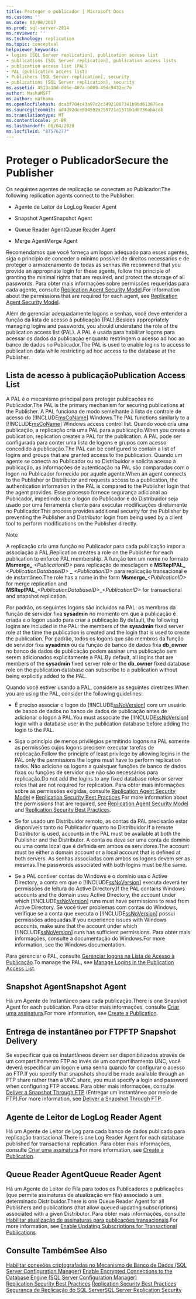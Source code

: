 ```yaml
---
title: Proteger o publicador | Microsoft Docs
ms.custom: ''
ms.date: 03/08/2017
ms.prod: sql-server-2014
ms.reviewer: ''
ms.technology: replication
ms.topic: conceptual
helpviewer_keywords:
- logins [SQL Server replication], publication access list
- publications [SQL Server replication], publication access lists
- publication access list (PAL)
- PAL (publication access list)
- Publishers [SQL Server replication], security
- publications [SQL Server replication], security
ms.assetid: 4513a18d-dd6e-407a-b009-49dc9432ec7e
author: MashaMSFT
ms.author: mathoma
ms.openlocfilehash: dca3f704c43a97c2c34921007341b9bd613676ea
ms.sourcegitcommit: ad4d92dce894592a259721a1571b1d8736abacdb
ms.translationtype: MT
ms.contentlocale: pt-BR
ms.lasthandoff: 08/04/2020
ms.locfileid: "87576277"
---
```

# <a name="secure-the-publisher"></a><span data-ttu-id="35a02-102">Proteger o Publicador</span><span class="sxs-lookup"><span data-stu-id="35a02-102">Secure the Publisher</span></span>
  <span data-ttu-id="35a02-103">Os seguintes agentes de replicação se conectam ao Publicador:</span><span class="sxs-lookup"><span data-stu-id="35a02-103">The following replication agents connect to the Publisher:</span></span>  
  
-   <span data-ttu-id="35a02-104">Agente de Leitor de Log</span><span class="sxs-lookup"><span data-stu-id="35a02-104">Log Reader Agent</span></span>  
  
-   <span data-ttu-id="35a02-105">Snapshot Agent</span><span class="sxs-lookup"><span data-stu-id="35a02-105">Snapshot Agent</span></span>  
  
-   <span data-ttu-id="35a02-106">Queue Reader Agent</span><span class="sxs-lookup"><span data-stu-id="35a02-106">Queue Reader Agent</span></span>  
  
-   <span data-ttu-id="35a02-107">Merge Agent</span><span class="sxs-lookup"><span data-stu-id="35a02-107">Merge Agent</span></span>  
  
 <span data-ttu-id="35a02-108">Recomendamos que você forneça um logon adequado para esses agentes, siga o princípio de conceder o mínimo possível de direitos necessários e de proteger o armazenamento de todas as senhas.</span><span class="sxs-lookup"><span data-stu-id="35a02-108">We recommend that you provide an appropriate login for these agents, follow the principle of granting the minimal rights that are required, and protect the storage of all passwords.</span></span> <span data-ttu-id="35a02-109">Para obter mais informações sobre permissões requeridas para cada agente, consulte [Replication Agent Security Model](replication-agent-security-model.md).</span><span class="sxs-lookup"><span data-stu-id="35a02-109">For information about the permissions that are required for each agent, see [Replication Agent Security Model](replication-agent-security-model.md).</span></span>  
  
 <span data-ttu-id="35a02-110">Além de gerenciar adequadamente logons e senhas, você deve entender a função da lista de acesso à publicação (PAL).</span><span class="sxs-lookup"><span data-stu-id="35a02-110">Besides appropriately managing logins and passwords, you should understand the role of the publication access list (PAL).</span></span> <span data-ttu-id="35a02-111">A PAL é usada para habilitar logons para acessar os dados da publicação enquanto restringem o acesso ad hoc ao banco de dados no Publicador.</span><span class="sxs-lookup"><span data-stu-id="35a02-111">The PAL is used to enable logins to access to publication data while restricting ad hoc access to the database at the Publisher.</span></span>  
  
## <a name="publication-access-list"></a><span data-ttu-id="35a02-112">Lista de acesso à publicação</span><span class="sxs-lookup"><span data-stu-id="35a02-112">Publication Access List</span></span>  
 <span data-ttu-id="35a02-113">A PAL é o mecanismo principal para proteger publicações no Publicador.</span><span class="sxs-lookup"><span data-stu-id="35a02-113">The PAL is the primary mechanism for securing publications at the Publisher.</span></span> <span data-ttu-id="35a02-114">A PAL funciona de modo semelhante à lista de controle de acesso do [!INCLUDE[msCoName](../../../includes/msconame-md.md)] Windows.</span><span class="sxs-lookup"><span data-stu-id="35a02-114">The PAL functions similarly to a [!INCLUDE[msCoName](../../../includes/msconame-md.md)] Windows access control list.</span></span> <span data-ttu-id="35a02-115">Quando você cria uma publicação, a replicação cria uma PAL para a publicação.</span><span class="sxs-lookup"><span data-stu-id="35a02-115">When you create a publication, replication creates a PAL for the publication.</span></span> <span data-ttu-id="35a02-116">A PAL pode ser configurada para conter uma lista de logons e grupos com acesso concedido à publicação.</span><span class="sxs-lookup"><span data-stu-id="35a02-116">The PAL can be configured to contain a list of logins and groups that are granted access to the publication.</span></span> <span data-ttu-id="35a02-117">Quando um agente se conecta ao Publicador ou ao Distribuidor e solicita acesso à publicação, as informações de autenticação na PAL são comparadas com o logon no Publicador fornecido por aquele agente.</span><span class="sxs-lookup"><span data-stu-id="35a02-117">When an agent connects to the Publisher or Distributor and requests access to a publication, the authentication information in the PAL is compared to the Publisher login that the agent provides.</span></span> <span data-ttu-id="35a02-118">Esse processo fornece segurança adicional ao Publicador, impedindo que o logon do Publicador e do Distribuidor seja usado por uma ferramenta cliente para executar modificações diretamente no Publicador.</span><span class="sxs-lookup"><span data-stu-id="35a02-118">This process provides additional security for the Publisher by preventing the Publisher and Distributor login from being used by a client tool to perform modifications on the Publisher directly.</span></span>  
  
> [!NOTE]  
>  <span data-ttu-id="35a02-119">A replicação cria uma função no Publicador para cada publicação impor a associação à PAL.</span><span class="sxs-lookup"><span data-stu-id="35a02-119">Replication creates a role on the Publisher for each publication to enforce PAL membership.</span></span> <span data-ttu-id="35a02-120">A função tem um nome no formato **Msmerge_** _\<PublicationID>_ para replicação de mesclagem e **MSReplPAL_** _\<PublicationDatabaseID>_ **_** _\<PublicationID>_ para replicação transacional e de instantâneo.</span><span class="sxs-lookup"><span data-stu-id="35a02-120">The role has a name in the form **Msmerge_**_\<PublicationID>_ for merge replication and **MSReplPAL_**_\<PublicationDatabaseID>_**_**_\<PublicationID>_ for transactional and snapshot replication.</span></span>  
  
 <span data-ttu-id="35a02-121">Por padrão, os seguintes logons são incluídos na PAL: os membros da função de servidor fixa **sysadmin** no momento em que a publicação é criada e o logon usado para criar a publicação.</span><span class="sxs-lookup"><span data-stu-id="35a02-121">By default, the following logins are included in the PAL: the members of the **sysadmin** fixed server role at the time the publication is created and the login that is used to create the publication.</span></span> <span data-ttu-id="35a02-122">Por padrão, todos os logons que são membros da função de servidor fixa **sysadmin** ou da função de banco de dados fixa **db_owner** no banco de dados de publicação podem assinar uma publicação sem serem adicionados explicitamente à PAL.</span><span class="sxs-lookup"><span data-stu-id="35a02-122">By default, all logins that are members of the **sysadmin** fixed server role or the **db_owner** fixed database role on the publication database can subscribe to a publication without being explicitly added to the PAL.</span></span>  
  
 <span data-ttu-id="35a02-123">Quando você estiver usando a PAL, considere as seguintes diretrizes:</span><span class="sxs-lookup"><span data-stu-id="35a02-123">When you are using the PAL, consider the following guidelines:</span></span>  
  
-   <span data-ttu-id="35a02-124">É preciso associar o logon do [!INCLUDE[ssNoVersion](../../../includes/ssnoversion-md.md)] com um usuário de banco de dados no banco de dados de publicação antes de adicionar o logon à PAL.</span><span class="sxs-lookup"><span data-stu-id="35a02-124">You must associate the [!INCLUDE[ssNoVersion](../../../includes/ssnoversion-md.md)] login with a database user in the publication database before adding the login to the PAL.</span></span>  
  
-   <span data-ttu-id="35a02-125">Siga o princípio de menos privilégios permitindo logons na PAL somente as permissões cujos logons precisem executar tarefas de replicação.</span><span class="sxs-lookup"><span data-stu-id="35a02-125">Follow the principle of least privilege by allowing logins in the PAL only the permissions the logins must have to perform replication tasks.</span></span> <span data-ttu-id="35a02-126">Não adicione os logons a quaisquer funções de banco de dados fixas ou funções de servidor que não são necessários para replicação.</span><span class="sxs-lookup"><span data-stu-id="35a02-126">Do not add the logins to any fixed database roles or server roles that are not required for replication.</span></span> <span data-ttu-id="35a02-127">Para obter mais informações sobre as permissões exigidas, consulte [Replication Agent Security Model](replication-agent-security-model.md) e [Replication Security Best Practices](replication-security-best-practices.md).</span><span class="sxs-lookup"><span data-stu-id="35a02-127">For more information about the permissions that are required, see [Replication Agent Security Model](replication-agent-security-model.md) and [Replication Security Best Practices](replication-security-best-practices.md).</span></span>  
  
-   <span data-ttu-id="35a02-128">Se for usado um Distribuidor remoto, as contas da PAL precisarão estar disponíveis tanto no Publicador quanto no Distribuidor.</span><span class="sxs-lookup"><span data-stu-id="35a02-128">If a remote Distributor is used, accounts in the PAL must be available at both the Publisher and the Distributor.</span></span> <span data-ttu-id="35a02-129">A conta ou deve ser uma conta de domínio ou uma conta local que é definida em ambos os servidores.</span><span class="sxs-lookup"><span data-stu-id="35a02-129">The account must be either a domain account or a local account that is defined at both servers.</span></span> <span data-ttu-id="35a02-130">As senhas associadas com ambos os logons devem ser as mesmas.</span><span class="sxs-lookup"><span data-stu-id="35a02-130">The passwords associated with both logins must be the same.</span></span>  
  
-   <span data-ttu-id="35a02-131">Se a PAL contiver contas do Windows e o domínio usa o Active Directory, a conta em que o [!INCLUDE[ssNoVersion](../../../includes/ssnoversion-md.md)] executa deverá ter permissões de leitura do Active Directory.</span><span class="sxs-lookup"><span data-stu-id="35a02-131">If the PAL contains Windows accounts and the domain uses Active Directory, the account under which [!INCLUDE[ssNoVersion](../../../includes/ssnoversion-md.md)] runs must have permissions to read from Active Directory.</span></span> <span data-ttu-id="35a02-132">Se você tiver problemas com contas do Windows, verifique se a conta que executa o [!INCLUDE[ssNoVersion](../../../includes/ssnoversion-md.md)] possui permissões adequadas.</span><span class="sxs-lookup"><span data-stu-id="35a02-132">If you experience issues with Windows accounts, make sure that the account under which [!INCLUDE[ssNoVersion](../../../includes/ssnoversion-md.md)] runs has sufficient permissions.</span></span> <span data-ttu-id="35a02-133">Para obter mais informações, consulte a documentação do Windows.</span><span class="sxs-lookup"><span data-stu-id="35a02-133">For more information, see the Windows documentation.</span></span>  
  
 <span data-ttu-id="35a02-134">Para gerenciar o PAL, consulte [Gerenciar logons na Lista de Acesso à Publicação](manage-logins-in-the-publication-access-list.md).</span><span class="sxs-lookup"><span data-stu-id="35a02-134">To manage the PAL, see [Manage Logins in the Publication Access List](manage-logins-in-the-publication-access-list.md).</span></span>  
  
## <a name="snapshot-agent"></a><span data-ttu-id="35a02-135">Snapshot Agent</span><span class="sxs-lookup"><span data-stu-id="35a02-135">Snapshot Agent</span></span>  
 <span data-ttu-id="35a02-136">Há um Agente de Instantâneo para cada publicação.</span><span class="sxs-lookup"><span data-stu-id="35a02-136">There is one Snapshot Agent for each publication.</span></span> <span data-ttu-id="35a02-137">Para obter mais informações, consulte [Criar uma assinatura](../publish/create-a-publication.md).</span><span class="sxs-lookup"><span data-stu-id="35a02-137">For more information, see [Create a Publication](../publish/create-a-publication.md).</span></span>  
  
## <a name="ftp-snapshot-delivery"></a><span data-ttu-id="35a02-138">Entrega de instantâneo por FTP</span><span class="sxs-lookup"><span data-stu-id="35a02-138">FTP Snapshot Delivery</span></span>  
 <span data-ttu-id="35a02-139">Se especificar que os instantâneos devem ser disponibilizados através de um compartilhamento FTP ao invés de um compartilhamento UNC, você deverá especificar um logon e uma senha quando for configurar o acesso ao FTP.</span><span class="sxs-lookup"><span data-stu-id="35a02-139">If you specify that snapshots should be made available through an FTP share rather than a UNC share, you must specify a login and password when configuring FTP access.</span></span> <span data-ttu-id="35a02-140">Para obter mais informações, consulte [Deliver a Snapshot Through FTP](../publish/deliver-a-snapshot-through-ftp.md) (Entregar um instantâneo por meio de FTP).</span><span class="sxs-lookup"><span data-stu-id="35a02-140">For more information, see [Deliver a Snapshot Through FTP](../publish/deliver-a-snapshot-through-ftp.md).</span></span>  
  
## <a name="log-reader-agent"></a><span data-ttu-id="35a02-141">Agente de Leitor de Log</span><span class="sxs-lookup"><span data-stu-id="35a02-141">Log Reader Agent</span></span>  
 <span data-ttu-id="35a02-142">Há um Agente de Leitor de Log para cada banco de dados publicado para replicação transacional.</span><span class="sxs-lookup"><span data-stu-id="35a02-142">There is one Log Reader Agent for each database published for transactional replication.</span></span> <span data-ttu-id="35a02-143">Para obter mais informações, consulte [Criar uma assinatura](../publish/create-a-publication.md).</span><span class="sxs-lookup"><span data-stu-id="35a02-143">For more information, see [Create a Publication](../publish/create-a-publication.md).</span></span>  
  
## <a name="queue-reader-agent"></a><span data-ttu-id="35a02-144">Queue Reader Agent</span><span class="sxs-lookup"><span data-stu-id="35a02-144">Queue Reader Agent</span></span>  
 <span data-ttu-id="35a02-145">Há um Agente de Leitor de Fila para todos os Publicadores e publicações (que permite assinaturas de atualização em fila) associado a um determinado Distribuidor.</span><span class="sxs-lookup"><span data-stu-id="35a02-145">There is one Queue Reader Agent for all Publishers and publications (that allow queued updating subscriptions) associated with a given Distributor.</span></span> <span data-ttu-id="35a02-146">Para obter mais informações, consulte [Habilitar atualização de assinaturas para publicações transacionais](../publish/enable-updating-subscriptions-for-transactional-publications.md).</span><span class="sxs-lookup"><span data-stu-id="35a02-146">For more information, see [Enable Updating Subscriptions for Transactional Publications](../publish/enable-updating-subscriptions-for-transactional-publications.md).</span></span>  
  
## <a name="see-also"></a><span data-ttu-id="35a02-147">Consulte Também</span><span class="sxs-lookup"><span data-stu-id="35a02-147">See Also</span></span>  
 <span data-ttu-id="35a02-148">[Habilitar conexões criptografadas no Mecanismo de Banco de Dados &#40;SQL Server Configuration Manager&#41;](../../../database-engine/configure-windows/enable-encrypted-connections-to-the-database-engine.md) </span><span class="sxs-lookup"><span data-stu-id="35a02-148">[Enable Encrypted Connections to the Database Engine &#40;SQL Server Configuration Manager&#41;](../../../database-engine/configure-windows/enable-encrypted-connections-to-the-database-engine.md) </span></span>  
 <span data-ttu-id="35a02-149">[Replication Security Best Practices](replication-security-best-practices.md) </span><span class="sxs-lookup"><span data-stu-id="35a02-149">[Replication Security Best Practices](replication-security-best-practices.md) </span></span>  
 [<span data-ttu-id="35a02-150">Segurança de Replicação do SQL Server</span><span class="sxs-lookup"><span data-stu-id="35a02-150">SQL Server Replication Security</span></span>](view-and-modify-replication-security-settings.md)  
  
  

